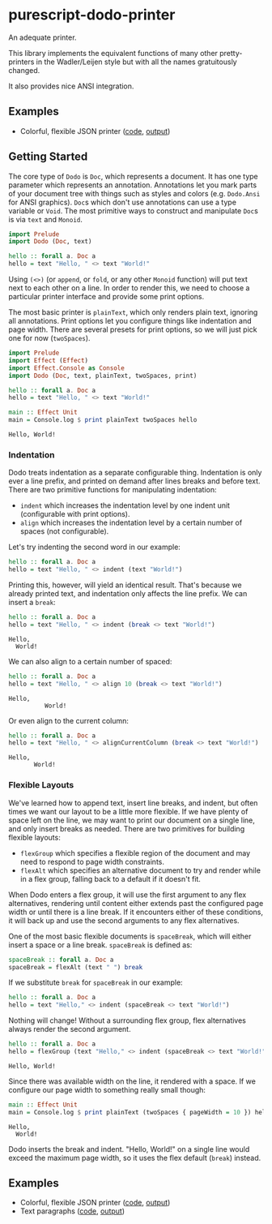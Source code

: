 # purescript-dodo-printer

An adequate printer.

This library implements the equivalent functions of many other pretty-printers in
the Wadler/Leijen style but with all the names gratuitously changed.

It also provides nice ANSI integration.

## Examples

* Colorful, flexible JSON printer ([code](test/snapshots/DodoExampleJson.purs), [output](test/snapshots/DodoExampleJson.output))

## Getting Started

The core type of `Dodo` is `Doc`, which represents a document. It has one
type parameter which represents an annotation. Annotations let you mark parts
of your document tree with things such as styles and colors (e.g. `Dodo.Ansi`
for ANSI graphics). `Doc`s which don't use annotations can use a type
variable or `Void`. The most primitive ways to construct and manipulate
`Doc`s is via `text` and `Monoid`.

```purescript
import Prelude
import Dodo (Doc, text)

hello :: forall a. Doc a
hello = text "Hello, " <> text "World!"
```

Using `(<>)` (or `append`, or `fold`, or any other `Monoid` function) will put
text next to each other on a line. In order to render this, we need to choose
a particular printer interface and provide some print options.

The most basic printer is `plainText`, which only renders plain text,
ignoring all annotations. Print options let you configure things like
indentation and page width. There are several presets for print options, so
we will just pick one for now (`twoSpaces`).

```purescript
import Prelude
import Effect (Effect)
import Effect.Console as Console
import Dodo (Doc, text, plainText, twoSpaces, print)

hello :: forall a. Doc a
hello = text "Hello, " <> text "World!"

main :: Effect Unit
main = Console.log $ print plainText twoSpaces hello
```
```
Hello, World!
```

### Indentation

Dodo treats indentation as a separate configurable thing. Indentation is only
ever a line prefix, and printed on demand after lines breaks and before text.
There are two primitive functions for manipulating indentation:

* `indent` which increases the indentation level by one indent unit
  (configurable with print options).
* `align` which increases the indentation level by a certain number of spaces
  (not configurable).

Let's try indenting the second word in our example:

```purescript
hello :: forall a. Doc a
hello = text "Hello, " <> indent (text "World!")
```

Printing this, however, will yield an identical result. That's because we
already printed text, and indentation only affects the line prefix. We can
insert a `break`:

```purescript
hello :: forall a. Doc a
hello = text "Hello, " <> indent (break <> text "World!")
```
```
Hello,
  World!
```

We can also align to a certain number of spaced:

```purescript
hello :: forall a. Doc a
hello = text "Hello, " <> align 10 (break <> text "World!")
```
```
Hello,
          World!
```

Or even align to the current column:

```purescript
hello :: forall a. Doc a
hello = text "Hello, " <> alignCurrentColumn (break <> text "World!")
```
```
Hello,
       World!
```

### Flexible Layouts

We've learned how to append text, insert line breaks, and indent, but often
times we want our layout to be a little more flexible. If we have plenty of
space left on the line, we may want to print our document on a single line,
and only insert breaks as needed. There are two primitives for building
flexible layouts:

* `flexGroup` which specifies a flexible region of the document and may
  need to respond to page width constraints.
* `flexAlt` which specifies an alternative document to try and render while
  in a flex group, falling back to a default if it doesn't fit.

When Dodo enters a flex group, it will use the first argument to any flex
alternatives, rendering until content either extends past the configured
page width or until there is a line break. If it encounters either of these
conditions, it will back up and use the second arguments to any flex
alternatives.

One of the most basic flexible documents is `spaceBreak`, which will either
insert a space or a line break. `spaceBreak` is defined as:

```purescript
spaceBreak :: forall a. Doc a
spaceBreak = flexAlt (text " ") break
```

If we substitute `break` for `spaceBreak` in our example:

```purescript
hello :: forall a. Doc a
hello = text "Hello," <> indent (spaceBreak <> text "World!")
```

Nothing will change! Without a surrounding flex group, flex alternatives
always render the second argument.

```purescript
hello :: forall a. Doc a
hello = flexGroup (text "Hello," <> indent (spaceBreak <> text "World!"))
```
```
Hello, World!
```

Since there was available width on the line, it rendered with a space. If we
configure our page width to something really small though:

```purescript
main :: Effect Unit
main = Console.log $ print plainText (twoSpaces { pageWidth = 10 }) hello
```
```
Hello,
  World!
```

Dodo inserts the break and indent. "Hello, World!" on a single line would
exceed the maximum page width, so it uses the flex default (`break`) instead.

## Examples

* Colorful, flexible JSON printer ([code](test/snapshots/DodoExampleJson.purs), [output](test/snapshots/DodoExampleJson.output))
* Text paragraphs ([code](test/snapshots/DodoTextParagraph.purs), [output](test/snapshots/DodoTextParagraph.output))
